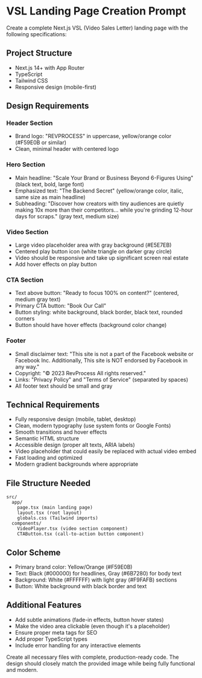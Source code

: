# VSL Landing Page Creation Prompt

Create a complete Next.js VSL (Video Sales Letter) landing page with the following specifications:

## Project Structure
- Next.js 14+ with App Router
- TypeScript
- Tailwind CSS
- Responsive design (mobile-first)

## Design Requirements

### Header Section
- Brand logo: "REVPROCESS" in uppercase, yellow/orange color (#F59E0B or similar)
- Clean, minimal header with centered logo

### Hero Section
- Main headline: "Scale Your Brand or Business Beyond 6-Figures Using" (black text, bold, large font)
- Emphasized text: "The Backend Secret" (yellow/orange color, italic, same size as main headline)
- Subheading: "Discover how creators with tiny audiences are quietly making 10x more than their competitors... while you're grinding 12-hour days for scraps." (gray text, medium size)

### Video Section
- Large video placeholder area with gray background (#E5E7EB)
- Centered play button icon (white triangle on darker gray circle)
- Video should be responsive and take up significant screen real estate
- Add hover effects on play button

### CTA Section
- Text above button: "Ready to focus 100% on content?" (centered, medium gray text)
- Primary CTA button: "Book Our Call" 
- Button styling: white background, black border, black text, rounded corners
- Button should have hover effects (background color change)

### Footer
- Small disclaimer text: "This site is not a part of the Facebook website or Facebook Inc. Additionally, This site is NOT endorsed by Facebook in any way."
- Copyright: "© 2023 RevProcess All rights reserved."
- Links: "Privacy Policy" and "Terms of Service" (separated by spaces)
- All footer text should be small and gray

## Technical Requirements
- Fully responsive design (mobile, tablet, desktop)
- Clean, modern typography (use system fonts or Google Fonts)
- Smooth transitions and hover effects
- Semantic HTML structure
- Accessible design (proper alt texts, ARIA labels)
- Video placeholder that could easily be replaced with actual video embed
- Fast loading and optimized
- Modern gradient backgrounds where appropriate

## File Structure Needed
```
src/
  app/
    page.tsx (main landing page)
    layout.tsx (root layout)
    globals.css (Tailwind imports)
  components/
    VideoPlayer.tsx (video section component)
    CTAButton.tsx (call-to-action button component)
```

## Color Scheme
- Primary brand color: Yellow/Orange (#F59E0B)
- Text: Black (#000000) for headlines, Gray (#6B7280) for body text
- Background: White (#FFFFFF) with light gray (#F9FAFB) sections
- Button: White background with black border and text

## Additional Features
- Add subtle animations (fade-in effects, button hover states)
- Make the video area clickable (even though it's a placeholder)
- Ensure proper meta tags for SEO
- Add proper TypeScript types
- Include error handling for any interactive elements

Create all necessary files with complete, production-ready code. The design should closely match the provided image while being fully functional and modern.